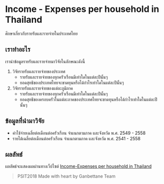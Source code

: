 # Income  - Expenses per household in Thailand
 ศึกษาเกี่ยวกับรายรับและรายจ่ายในประเทศไทย

## เราทำอะไร
  เรานำข้อมูลรายรับและรายจ่ายมาวิจัยในลักษณะดังนี้
  1. วิจัยรายรับและรายจ่ายของประเทศ
     * รายรับและรายจ่ายของทุกครัวเรือนมีเท่าใดในแต่ละปีนั้นๆ
     * ยอดสุทธิของประเทศไทยจะขาดทุนหรือได้กำไรเท่าใดในแต่ละปีนั้นๆ
  2. วิจัยรายรับและรายจ่ายของแต่ละภูมิภาค
     * รายรับและรายจ่ายของทุกครัวเรือนมีเท่าใดในแต่ละปีนั้นๆ
     * ยอดสุทธิของครอบครัวในแต่ละภาคของประเทศไทยจะขาดทุนหรือได้กำไรเท่าใดในแต่ละปีนั้นๆ

## ข้อมูลที่นำมาวิจัย
* ค่าใช้จ่ายเฉลี่ยต่อเดือนต่อครัวเรือน จำแนกตามภาค และจังหวัด พ.ศ. 2549 - 2558 
* รายได้เฉลี่ยต่อเดือนต่อครัวเรือน จำแนกตามภาค และจังหวัด พ.ศ. 2541 - 2558

## ผลลัพธ์
ผลลัพธ์จะแสดงผลผ่านทางเว็ปไซต์ [Income-Expenses per household in Thailand](https://www.it.kmitl.ac.th/~it61070161/ganbettane/)

>PSIT2018 Made with heart by Ganbettane Team
